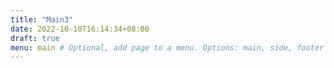 ```yaml
---
title: "Main3"
date: 2022-10-10T16:14:34+08:00
draft: true
menu: main # Optional, add page to a menu. Options: main, side, footer
---
```


